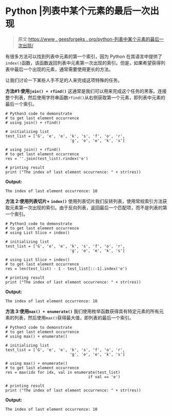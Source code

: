 # Python |列表中某个元素的最后一次出现

> 原文:[https://www . geesforgeks . org/python-列表中某个元素的最后一次出现/](https://www.geeksforgeeks.org/python-last-occurrence-of-some-element-in-a-list/)

有很多方法可以找到列表中元素的第一个索引，因为 Python 在其语言中提供了`index()`函数，该函数返回列表中元素第一次出现的索引。但是，如果希望获得列表中最后一个出现的元素，通常需要使用更长的方法。

让我们讨论一下某些人手不足的人来完成这项特殊的任务。

**方法#1:使用`join() + rfind()`**
这通常是我们可以用来完成这个任务的黑客。连接整个列表，然后使用字符串函数`rfind()`从右侧获取第一个元素，即列表中元素的最后一个索引。

```
# Python3 code to demonstrate 
# to get last element occurrence
# using join() + rfind()

# initializing list
test_list = ['G', 'e', 'e', 'k', 's', 'f', 'o', 'r',
                            'g', 'e', 'e', 'k', 's']

# using join() + rfind()
# to get last element occurrence
res = ''.join(test_list).rindex('e')

# printing result
print ("The index of last element occurrence: " + str(res))
```

**Output:**

```
The index of last element occurrence: 10

```

**方法 2:使用列表切片+ `index()`**
使用列表切片我们反转列表，使用常规索引方法获取元素第一次出现的索引。由于反向列表，返回最后一个匹配项，而不是列表的第一个索引。

```
# Python3 code to demonstrate 
# to get last element occurrence
# using List Slice + index()

# initializing list
test_list = ['G', 'e', 'e', 'k', 's', 'f', 'o', 'r',
                            'g', 'e', 'e', 'k', 's']

# using List Slice + index()
# to get last element occurrence
res = len(test_list) - 1 - test_list[::-1].index('e')

# printing result
print ("The index of last element occurrence: " + str(res))
```

**Output:**

```
The index of last element occurrence: 10

```

**方法 3:使用`max() + enumerate()`**
我们使用枚举函数获得具有特定元素的所有元素的列表，然后使用`max()`获得最大值，即列表的最后一个索引。

```
# Python3 code to demonstrate 
# to get last element occurrence
# using max() + enumerate()

# initializing list
test_list = ['G', 'e', 'e', 'k', 's', 'f', 'o', 'r',
                            'g', 'e', 'e', 'k', 's']

# using max() + enumerate()
# to get last element occurrence
res = max(idx for idx, val in enumerate(test_list) 
                                    if val == 'e')

# printing result
print ("The index of last element occurrence: " + str(res))
```

**Output:**

```
The index of last element occurrence: 10

```